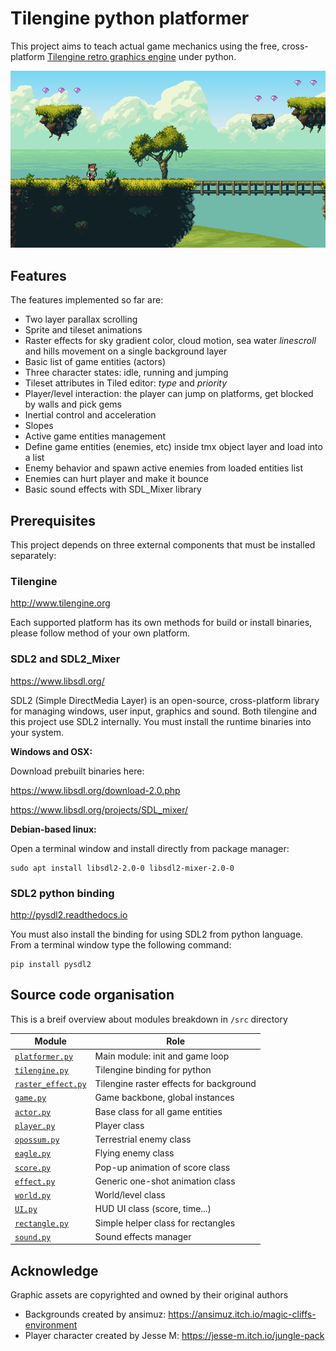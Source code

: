 # Tilengine python platformer
This project aims to teach actual game mechanics using the free, cross-platform [Tilengine retro graphics engine](http://www.tilengine.org) under python.

![screenshot](screenshot.png)

## Features
The features implemented so far are:
* Two layer parallax scrolling
* Sprite and tileset animations
* Raster effects for sky gradient color, cloud motion, sea water *linescroll* and hills movement on a single background layer
* Basic list of game entities (actors)
* Three character states: idle, running and jumping
* Tileset attributes in Tiled editor: *type* and *priority*
* Player/level interaction: the player can jump on platforms, get blocked by walls and pick gems
* Inertial control and acceleration
* Slopes
* Active game entities management
* Define game entities (enemies, etc) inside tmx object layer and load into a list
* Enemy behavior and spawn active enemies from loaded entities list
* Enemies can hurt player and make it bounce
* Basic sound effects with SDL_Mixer library

## Prerequisites
This project depends on three external components that must be installed separately:

### Tilengine
http://www.tilengine.org

Each supported platform has its own methods for build or install binaries, please follow method of your own platform.

### SDL2 and SDL2_Mixer
https://www.libsdl.org/

SDL2 (Simple DirectMedia Layer) is an open-source, cross-platform library for managing windows, user input, graphics and sound. Both tilengine and this project use SDL2 internally. You must install the runtime binaries into your system.

**Windows and OSX:**

Download prebuilt binaries here:

https://www.libsdl.org/download-2.0.php

https://www.libsdl.org/projects/SDL_mixer/

**Debian-based linux:**

Open a terminal window and install directly from package manager:
```
sudo apt install libsdl2-2.0-0 libsdl2-mixer-2.0-0
```

### SDL2 python binding
http://pysdl2.readthedocs.io

You must also install the binding for using SDL2 from python language. From a terminal window type the following command:
```
pip install pysdl2
```

## Source code organisation
This is a breif overview about modules breakdown in `/src` directory

|Module                                     |  Role
|-------------------------------------------|---------------------
|[`platformer.py`](src/platformer.py)       | Main module: init and game loop
|[`tilengine.py`](src/tilengine.py)         | Tilengine binding for python
|[`raster_effect.py`](src/raster_effect.py) | Tilengine raster effects for background
|[`game.py`](src/game.py)                   | Game backbone, global instances
|[`actor.py`](src/actor.py)                 | Base class for all game entities
|[`player.py`](src/player.py)               | Player class
|[`opossum.py`](src/opossum.py)             | Terrestrial enemy class
|[`eagle.py`](src/eagle.py)                 | Flying enemy class
|[`score.py`](src/score.py)                 | Pop-up animation of score class
|[`effect.py`](src/effect.py)               | Generic one-shot animation class
|[`world.py`](src/world.py)                 | World/level class
|[`UI.py`](src/ui.py)                       | HUD UI class (score, time...)
|[`rectangle.py`](src/rectangle.py)         | Simple helper class for rectangles
|[`sound.py`](src/sound.py)                 | Sound effects manager

## Acknowledge
Graphic assets are copyrighted and owned by their original authors
* Backgrounds created by ansimuz: https://ansimuz.itch.io/magic-cliffs-environment
* Player character created by Jesse M: https://jesse-m.itch.io/jungle-pack
